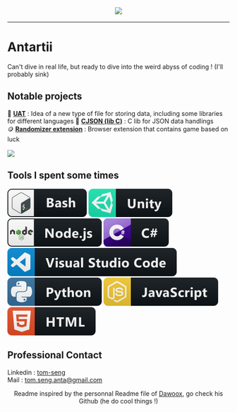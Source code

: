 <div align="center">
  <img src="https://github.com/antartii/antartii/assets/36498078/85f7acbf-ca36-492e-828e-e74a901585a6">
</div>

---

# Antartii
Can't dive in real life, but ready to dive into the weird abyss of coding ! (I'll probably sink)

## Notable projects
📗 [**UAT**](https://github.com/antartii/UAT) : Idea of a new type of file for storing data, including some libraries for different languages
📖 [**CJSON (lib C)**](https://github.com/antartii/C_JSONlib) : C lib for JSON data handlings  
🪙 [**Randomizer extension**](https://github.com/antartii/randomizer_extension) : Browser extension that contains game based on luck

<a href="https://github.com/Antartii">
  <img align="center" src="https://github-readme-stats.vercel.app/api?username=antartii&show_icons=true&theme=material-palenight&?count_private=true&include_all_commits=true">
</a>

## Tools I spent some times
![](https://github.com/MikeCodesDotNET/ColoredBadges/blob/master/svg/dev/tools/bash.svg)
![](https://github.com/MikeCodesDotNET/ColoredBadges/blob/master/svg/dev/frameworks/unity.svg)
![](https://github.com/MikeCodesDotNET/ColoredBadges/blob/master/svg/dev/frameworks/nodejs.svg)
![](https://github.com/MikeCodesDotNET/ColoredBadges/blob/master/svg/dev/languages/csharp.svg)
![](https://github.com/MikeCodesDotNET/ColoredBadges/blob/master/svg/dev/tools/visualstudio_code.svg)
![](https://github.com/MikeCodesDotNET/ColoredBadges/blob/master/svg/dev/languages/python.svg)
![](https://github.com/MikeCodesDotNET/ColoredBadges/blob/master/svg/dev/languages/js.svg)
![](https://github.com/MikeCodesDotNET/ColoredBadges/blob/master/svg/dev/languages/html.svg)

## Professional Contact
Linkedin :  [tom-seng](https://www.linkedin.com/in/tom-seng/)  
Mail :  tom.seng.anta@gmail.com

<p align="center"> 
  Readme inspired by the personnal Readme file of <a href="https://github.com/0x307845">Dawoox</a>, go check his Github (he do cool things !)
</p>
